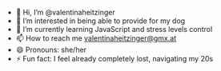 - 👋 Hi, I’m @valentinaheitzinger
- 👀 I’m interested in being able to provide for my dog 
- 🌱 I’m currently learning JavaScript and stress levels control
- 📫 How to reach me valentinaheitzinger@gmx.at
- 😄 Pronouns: she/her
- ⚡ Fun fact: I feel already completely lost, navigating my 20s

<!---
valentinaheitzinger/valentinaheitzinger is a ✨ special ✨ repository because its `README.md` (this file) appears on your GitHub profile.
You can click the Preview link to take a look at your changes.
--->
